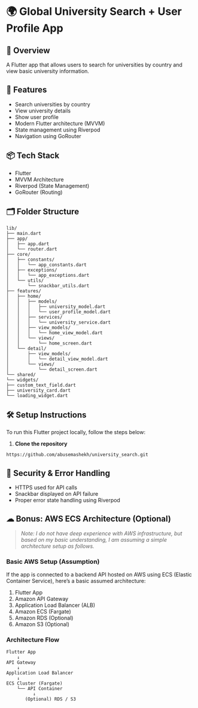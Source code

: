 # 🌍 Global University Search + User Profile App

## 📱 Overview
A Flutter app that allows users to search for universities by country and view basic university information.

## 🚀 Features
- Search universities by country
- View university details
- Show user profile
- Modern Flutter architecture (MVVM)
- State management using Riverpod
- Navigation using GoRouter

## 📦 Tech Stack
- Flutter
- MVVM Architecture
- Riverpod (State Management)
- GoRouter (Routing)

## 🗂 Folder Structure
```
lib/
├── main.dart
├── app/
│   ├── app.dart
│   └── router.dart
├── core/
│   ├── constants/
│   │   └── app_constants.dart
│   ├── exceptions/
│   │   └── app_exceptions.dart
│   └── utils/
│       └── snackbar_utils.dart
├── features/
│   ├── home/
│   │   ├── models/
│   │   │   ├── university_model.dart
│   │   │   └── user_profile_model.dart
│   │   ├── services/
│   │   │   └── university_service.dart
│   │   ├── view_models/
│   │   │   └── home_view_model.dart
│   │   └── views/
│   │       └── home_screen.dart
│   └── detail/
│       ├── view_models/
│       │   └── detail_view_model.dart
│       └── views/
│           └── detail_screen.dart
└── shared/
└── widgets/
├── custom_text_field.dart
├── university_card.dart
└── loading_widget.dart
```

## 🛠 Setup Instructions

To run this Flutter project locally, follow the steps below:

1. **Clone the repository**
```
https://github.com/abusemashekh/university_search.git
```

## 🔐 Security & Error Handling
- HTTPS used for API calls
- Snackbar displayed on API failure
- Proper error state handling using Riverpod

## ☁ Bonus: AWS ECS Architecture (Optional)

> _Note: I do not have deep experience with AWS infrastructure, but based on my basic understanding, I am assuming a simple architecture setup as follows._

### Basic AWS Setup (Assumption)

If the app is connected to a backend API hosted on AWS using ECS (Elastic Container Service), here’s a basic assumed architecture:

1. Flutter App
2. Amazon API Gateway
3. Application Load Balancer (ALB)
4. Amazon ECS (Fargate)
5. Amazon RDS (Optional)
6. Amazon S3 (Optional)

### Architecture Flow

```
Flutter App
    ↓
API Gateway
    ↓
Application Load Balancer
    ↓
ECS Cluster (Fargate)
    └── API Container
          ↓
       (Optional) RDS / S3
```